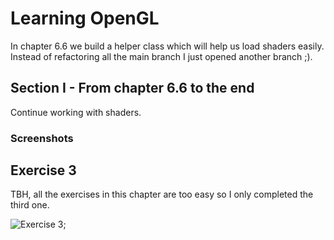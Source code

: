 # Learning OpenGL

In chapter 6.6 we build a helper class which will help us load shaders easily.
Instead of refactoring all the main branch I just opened another branch ;).

## Section I - From chapter 6.6 to the end

Continue working with shaders.

### Screenshots

## Exercise 3

TBH, all the exercises in this chapter are too easy so I only completed the
third one.

![Exercise 3](https://i.imgur.com/iDWttsC.png);
